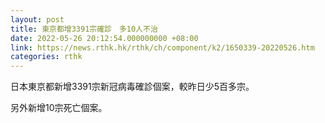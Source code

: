 ```yaml
---
layout: post
title: 東京都增3391宗確診　多10人不治
date: 2022-05-26 20:12:54.000000000 +08:00
link: https://news.rthk.hk/rthk/ch/component/k2/1650339-20220526.htm
categories: rthk
---
```


日本東京都新增3391宗新冠病毒確診個案，較昨日少5百多宗。

另外新增10宗死亡個案。
